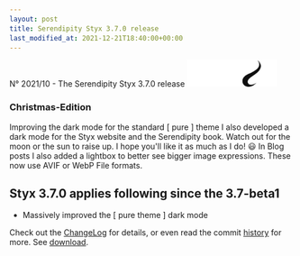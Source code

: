 ```yaml
---
layout: post
title: Serendipity Styx 3.7.0 release
last_modified_at: 2021-12-21T18:40:00+00:00
---
```


N° 2021/10 - The Serendipity Styx 3.7.0 release <img class="php8" src="/i/b/logo_php8_1.svg" alt="php8" width="160" height="48">

### Christmas-Edition

Improving the dark mode for the standard [ pure ] theme I also developed a dark mode for the Styx website and the Serendipity book. Watch out for the moon or the sun to raise up. I hope you'll like it as much as I do! 😃
In Blog posts I also added a lightbox to better see bigger image expressions. These now use AVIF or WebP File formats.

## Styx 3.7.0 applies following since the 3.7-beta1

  - Massively improved the [ pure theme ] dark mode

Check out the [ChangeLog](https://github.com/ophian/styx/blob/3.7.0/docs/NEWS) for details, or even read the commit [history](https://github.com/ophian/styx/commits/3.7.0) for more. See [download](https://github.com/ophian/styx/releases/tag/3.7.0).
